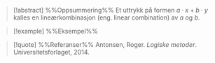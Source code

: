
> [!abstract] %%Oppsummering%%
> Et uttrykk på formen $a\cdot x + b\cdot y$ kalles en lineærkombinasjon (eng. linear combination) av $a$ og $b$.

> [!example] %%Eksempel%%
> 

> [!quote] %%Referanser%%
>Antonsen, Roger. *Logiske metoder*. Universitetsforlaget, 2014.